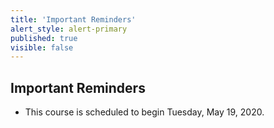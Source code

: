 ```yaml
---
title: 'Important Reminders'
alert_style: alert-primary
published: true
visible: false
---
```


## Important Reminders
* This course is scheduled to begin Tuesday, May 19, 2020.
